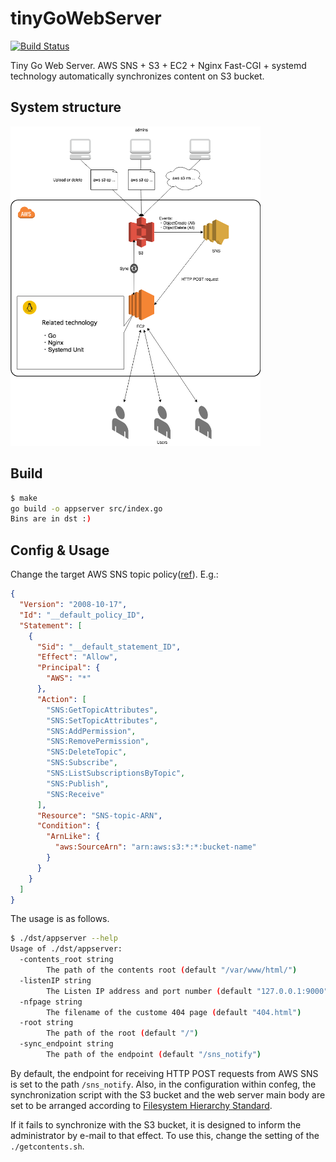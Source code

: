 # tinyGoWebServer

[![Build Status](https://travis-ci.org/falgon/tinyGoWebServer.svg?branch=master)](https://travis-ci.org/falgon/tinyGoWebServer)

Tiny Go Web Server. AWS SNS + S3 + EC2 + Nginx Fast-CGI + systemd technology automatically synchronizes content on S3 bucket. 

## System structure

<img src="./UD.png" alt="CorrelationDiagram" width="400" />

## Build

```sh
$ make
go build -o appserver src/index.go
Bins are in dst :)
```

## Config & Usage

Change the target AWS SNS topic policy([ref](https://docs.aws.amazon.com/ja_jp/AmazonS3/latest/dev/ways-to-add-notification-config-to-bucket.html#step1-create-sns-topic-for-notification)). 
E.g.:

```json
{
  "Version": "2008-10-17",
  "Id": "__default_policy_ID",
  "Statement": [
    {
      "Sid": "__default_statement_ID",
      "Effect": "Allow",
      "Principal": {
        "AWS": "*"
      },
      "Action": [
        "SNS:GetTopicAttributes",
        "SNS:SetTopicAttributes",
        "SNS:AddPermission",
        "SNS:RemovePermission",
        "SNS:DeleteTopic",
        "SNS:Subscribe",
        "SNS:ListSubscriptionsByTopic",
        "SNS:Publish",
        "SNS:Receive"
      ],
      "Resource": "SNS-topic-ARN",
      "Condition": {
        "ArnLike": {
          "aws:SourceArn": "arn:aws:s3:*:*:bucket-name"
        }
      }
    }
  ]
}
```

The usage is as follows.

```sh
$ ./dst/appserver --help
Usage of ./dst/appserver:
  -contents_root string
        The path of the contents root (default "/var/www/html/")
  -listenIP string
        The Listen IP address and port number (default "127.0.0.1:9000")
  -nfpage string
        The filename of the custome 404 page (default "404.html")
  -root string
        The path of the root (default "/")
  -sync_endpoint string
        The path of the endpoint (default "/sns_notify")
```

By default, the endpoint for receiving HTTP POST requests from AWS SNS is set to the path 
`/sns_notify`. 
Also, in the configuration within confeg, the synchronization script with the S3 bucket and the web server main body are set to be arranged according to
[Filesystem Hierarchy Standard](http://www.pathname.com/fhs/).

If it fails to synchronize with the S3 bucket, it is designed to inform the administrator by e-mail to that effect. To use this, change the setting of the `./getcontents.sh`.
